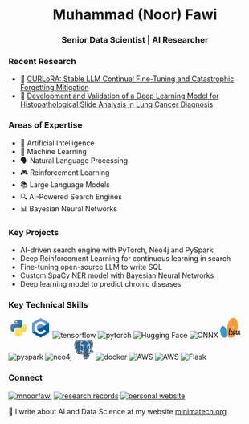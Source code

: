 <h1 align="center">Muhammad (Noor) Fawi</h1>
<h3 align="center">Senior Data Scientist | AI Researcher</h3>

<h3 align="left">Recent Research</h3>

- 📄 [CURLoRA: Stable LLM Continual Fine-Tuning and Catastrophic Forgetting Mitigation](https://zenodo.org/doi/10.5281/zenodo.12730055)
- 🔬 [Development and Validation of a Deep Learning Model for Histopathological Slide Analysis in Lung Cancer Diagnosis](https://www.mdpi.com/2072-6694/16/8/1506)

<h3 align="left">Areas of Expertise</h3>

- 🤖 Artificial Intelligence
- 🧠 Machine Learning
- 🗣️ Natural Language Processing
- 🎮 Reinforcement Learning
- 📚 Large Language Models
- 🔍 AI-Powered Search Engines
- 📊 Bayesian Neural Networks

<h3 align="left">Key Projects</h3>

- AI-driven search engine with PyTorch, Neo4j and PySpark
- Deep Reinforcement Learning for continuous learning in search
- Fine-tuning open-source LLM to write SQL
- Custom SpaCy NER model with Bayesian Neural Networks
- Deep learning model to predict chronic diseases

<h3 align="left">Key Technical Skills</h3>
<p align="left">
  <img src="https://raw.githubusercontent.com/devicons/devicon/master/icons/python/python-original.svg" alt="python" width="40" height="40"/>
  <img src="https://raw.githubusercontent.com/devicons/devicon/master/icons/c/c-original.svg" alt="C" width="40" height="40"/>
  <img src="https://www.vectorlogo.zone/logos/tensorflow/tensorflow-icon.svg" alt="tensorflow" width="40" height="40"/>
  <img src="https://www.vectorlogo.zone/logos/pytorch/pytorch-icon.svg" alt="pytorch" width="40" height="40"/>
  <img src="https://huggingface.co/front/assets/huggingface_logo.svg" alt="Hugging Face" width="40" height="40"/>
  <img src="https://www.vectorlogo.zone/logos/onnxai/onnxai-icon.svg" alt="ONNX" width="40" height="40"/>
  <img src="https://github.com/scikit-learn/scikit-learn/blob/main/doc/logos/scikit-learn-logo-without-subtitle.svg" alt="Scikit-learn" width="40" height="40"/>
  <img src="https://spark.apache.org/images/spark-logo-trademark.png" alt="pyspark" width="40" height="40"/>
  <img src="https://www.vectorlogo.zone/logos/neo4j/neo4j-icon.svg" alt="neo4j" width="40" height="40"/>
  <img src="https://raw.githubusercontent.com/devicons/devicon/master/icons/postgresql/postgresql-original.svg" alt="PostgreSQL" width="40" height="40"/>
  <img src="https://www.vectorlogo.zone/logos/docker/docker-icon.svg" alt="docker" width="40" height="40"/>
  <img src="https://www.vectorlogo.zone/logos/amazon_aws/amazon_aws-icon.svg" alt="AWS" width="40" height="40"/>
  <img src="https://docs.runpod.io/img/logo.svg" alt="AWS" width="40" height="40"/>
  <img src="https://www.vectorlogo.zone/logos/pocoo_flask/pocoo_flask-icon.svg" alt="Flask" width="40" height="40"/>
</p>

<h3 align="left">Connect</h3>
<p align="left">
<a href="https://linkedin.com/in/mnoorfawi" target="blank"><img align="center" src="https://raw.githubusercontent.com/rahuldkjain/github-profile-readme-generator/master/src/images/icons/Social/linked-in-alt.svg" alt="mnoorfawi" height="30" width="40" /></a>
<a href="https://orcid.org/0009-0007-7210-0528" target="blank"><img align="center" src="https://info.orcid.org/wp-content/uploads/2019/11/orcid_16x16.png" alt="research records" height="30" width="40" /></a>
<a href="https://minimatech.org" target="blank"><img align="center" src="https://minimatech.org/wp-content/uploads/2020/12/cropped-icon-1.png" alt="personal website" height="30" width="40" /></a>
</p>

<p align="left">
  📝 I write about AI and Data Science at my website <a href="https://minimatech.org">minimatech.org</a>
</p>
